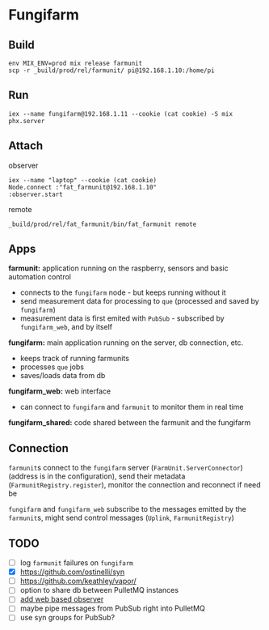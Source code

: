 # Fungifarm

## Build

```
env MIX_ENV=prod mix release farmunit
scp -r _build/prod/rel/farmunit/ pi@192.168.1.10:/home/pi
```

## Run

```
iex --name fungifarm@192.168.1.11 --cookie (cat cookie) -S mix phx.server
```

## Attach

observer

```
iex --name "laptop" --cookie (cat cookie)
Node.connect :"fat_farmunit@192.168.1.10"
:observer.start
```

remote

```
_build/prod/rel/fat_farmunit/bin/fat_farmunit remote
````

## Apps

**farmunit:** application running on the raspberry, sensors and basic automation control
 - connects to the `fungifarm` node - but keeps running without it
 - send measurement data for processing to `que` (processed and saved by `fungifarm`)
 - measurement data is first emited with `PubSub` - subscribed by `fungifarm_web`, and by itself

**fungifarm:** main application running on the server, db connection, etc.
 - keeps track of running farmunits
 - processes `que` jobs
 - saves/loads data from db

**fungifarm_web:** web interface
 - can connect to `fungifarm` and `farmunit` to monitor them in real time

**fungifarm_shared:** code shared between the farmunit and the fungifarm

## Connection

`farmunit`s connect to the `fungifarm` server (`FarmUnit.ServerConnector`) (address is in the configuration), send their metadata (`FarmunitRegistry.register`), monitor the connection and reconnect if need be

`fungifarm` and `fungifarm_web` subscribe to the messages emitted by the `farmunit`s, might send control messages (`Uplink`, `FarmunitRegistry`)

## TODO

 - [ ] log `farmunit` failures on `fungifarm`
 - [x] https://github.com/ostinelli/syn
 - [ ] https://github.com/keathley/vapor/
 - [ ] option to share db between PulletMQ instances
 - [ ] [add web based observer](https://github.com/zorbash/observer_live)
 - [ ] maybe pipe messages from PubSub right into PulletMQ
 - [ ] use syn groups for PubSub?
